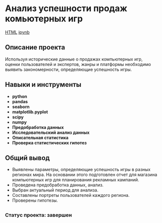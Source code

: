 # Анализ успешности продаж комьютерных игр

[HTML](https://github.com/LiliaBB/Portfolio/blob/main/Анализ%20продаж%20компьютерных%20игр/проект%20Анализ%20продаж%20компьютерных%20игр.html) 
[ipynb](https://github.com/LiliaBB/Portfolio/blob/main/Анализ%20продаж%20компьютерных%20игр/проект%20Анализ%20продаж%20компьютерных%20игр.ipynb)

## Описание проекта

Используя исторические данные о продажах компьютерных игр, оценки пользователей и экспертов, жанры и платформы необходимо выявить закономерности, определяющие успешность игры.


## Навыки и инструменты

- **python**
- **pandas**
- **seaborn**
- **matplotlib.pyplot**
- **scipy**
- **numpy**
- **Предобработка данных**
- **Исследовательский анализ данных**
- **Описательная статистика**
- **Проверка статистических гипотез**

##

## Общий вывод

* Выявлены параметры, определяющие успешность игры в разных регионах мира. На
основании этого подготовлен отчет для магазина компьютерных игр для планирования
рекламных кампаний.
* Проведена предобработка данных, анализ.
* Выбран актуальный период для анализа.
* Составлены портреты пользователей каждого региона.
* Проверены гипотезы.

##

### Статус проекта: завершен
